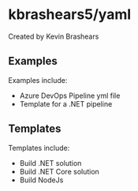 # kbrashears5/yaml
Created by Kevin Brashears

## Examples
Examples include:
- Azure DevOps Pipeline yml file
- Template for a .NET pipeline

## Templates
Templates include:
- Build .NET solution
- Build .NET Core solution
- Build NodeJs